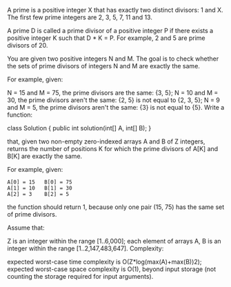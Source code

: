 A prime is a positive integer X that has exactly two distinct divisors: 1 and X. The first few prime integers are 2, 3, 5, 7, 11 and 13.

A prime D is called a prime divisor of a positive integer P if there exists a positive integer K such that D * K = P. For example, 2 and 5 are prime divisors of 20.

You are given two positive integers N and M. The goal is to check whether the sets of prime divisors of integers N and M are exactly the same.

For example, given:

N = 15 and M = 75, the prime divisors are the same: {3, 5};
N = 10 and M = 30, the prime divisors aren't the same: {2, 5} is not equal to {2, 3, 5};
N = 9 and M = 5, the prime divisors aren't the same: {3} is not equal to {5}.
Write a function:

class Solution { public int solution(int[] A, int[] B); }

that, given two non-empty zero-indexed arrays A and B of Z integers, returns the number of positions K for which the prime divisors of A[K] and B[K] are exactly the same.

For example, given:

    A[0] = 15   B[0] = 75
    A[1] = 10   B[1] = 30
    A[2] = 3    B[2] = 5
the function should return 1, because only one pair (15, 75) has the same set of prime divisors.

Assume that:

Z is an integer within the range [1..6,000];
each element of arrays A, B is an integer within the range [1..2,147,483,647].
Complexity:

expected worst-case time complexity is O(Z*log(max(A)+max(B))2);
expected worst-case space complexity is O(1), beyond input storage (not counting the storage required for input arguments).